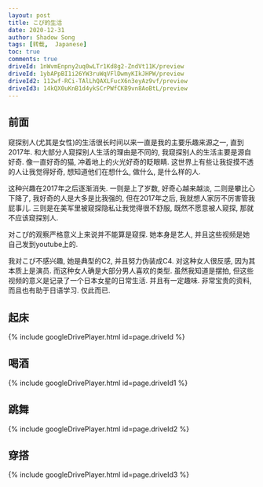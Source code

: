```yaml
---
layout: post
title: こぴ的生活
date: 2020-12-31
author: Shadow Song
tags: [转载,  Japanese]
toc: true
comments: true
driveId: 1nWvmEnpny2uq0wLTr1Kd8g2-ZndVt11K/preview
driveId: 1ybAPpBI1i26YW3ruWqVFlDwmyKIkJHPW/preview
driveId2: 112wf-RCi-TAlLhQAXLFucX6n3eyAz9vf/preview
driveId3: 14kQX0uKnB1d4ykSCrPWfCKB9vn8AoBtL/preview
---
```



## 前面

窥探别人(尤其是女性)的生活很长时间以来一直是我的主要乐趣来源之一, 直到2017年.   和大部分人窥探别人生活的理由是不同的, 我窥探别人的生活主要是源自好奇.  像一直好奇的猫, 冲着地上的火光好奇的眨眼睛. 这世界上有些让我捉摸不透的人让我觉得好奇, 想知道他们在想什么, 做什么, 是什么样的人. 

这种兴趣在2017年之后逐渐消失. 一则是上了岁数, 好奇心越来越淡, 二则是攀比心下降了, 我好奇的人是大多是比我强的, 但在2017年之后, 我就想人家厉不厉害管我屁事儿. 三则是在美军里被窥探隐私让我觉得很不舒服, 既然不愿意被人窥探, 那就不应该窥探别人. 

对こぴ的观察严格意义上来说并不能算是窥探. 她本身是艺人, 并且这些视频是她自己发到youtube上的. 

我对こぴ不感兴趣, 她是典型的C2, 并且努力伪装成C4. 对这种女人很反感, 因为其本质上是演员. 而这种女人确是大部分男人喜欢的类型.  虽然我知道是摆拍, 但这些视频的意义是记录了一个日本女星的日常生活. 并且有一定趣味. 非常宝贵的资料, 而且也有助于日语学习. 仅此而已. 

## 起床

{% include googleDrivePlayer.html id=page.driveId %}

## 喝酒

{% include googleDrivePlayer.html id=page.driveId1 %}

## 跳舞

{% include googleDrivePlayer.html id=page.driveId2 %}

## 穿搭

{% include googleDrivePlayer.html id=page.driveId3 %}




